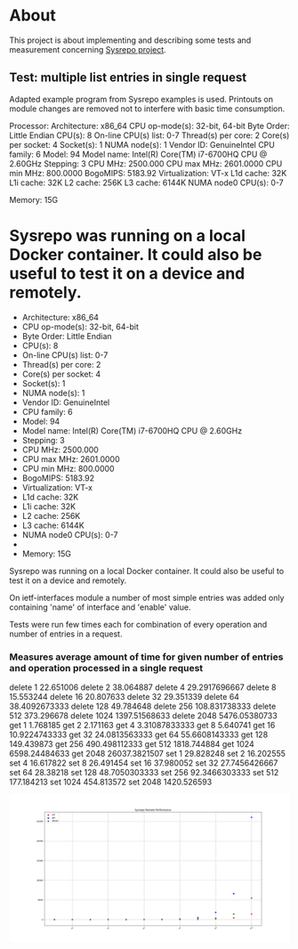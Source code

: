 # About
This project is about implementing and describing some tests and measurement concerning [Sysrepo project](http://www.sysrepo.org).


## Test: multiple list entries in single request
Adapted example program from Sysrepo examples is used. Printouts on module
changes are removed not to interfere with basic time consumption.

Processor:
Architecture:          x86_64
CPU op-mode(s):        32-bit, 64-bit
Byte Order:            Little Endian
CPU(s):                8
On-line CPU(s) list:   0-7
Thread(s) per core:    2
Core(s) per socket:    4
Socket(s):             1
NUMA node(s):          1
Vendor ID:             GenuineIntel
CPU family:            6
Model:                 94
Model name:            Intel(R) Core(TM) i7-6700HQ CPU @ 2.60GHz
Stepping:              3
CPU MHz:               2500.000
CPU max MHz:           2601.0000
CPU min MHz:           800.0000
BogoMIPS:              5183.92
Virtualization:        VT-x
L1d cache:             32K
L1i cache:             32K
L2 cache:              256K
L3 cache:              6144K
NUMA node0 CPU(s):     0-7

Memory: 15G

Sysrepo was running on a local Docker container. It could also be useful to test it on a device and remotely.
=======
* Architecture:          x86_64
* CPU op-mode(s):        32-bit, 64-bit
* Byte Order:            Little Endian
* CPU(s):                8
* On-line CPU(s) list:   0-7
* Thread(s) per core:    2
* Core(s) per socket:    4
* Socket(s):             1
* NUMA node(s):          1
* Vendor ID:             GenuineIntel
* CPU family:            6
* Model:                 94
* Model name:            Intel(R) Core(TM) i7-6700HQ CPU @ 2.60GHz
* Stepping:              3
* CPU MHz:               2500.000
* CPU max MHz:           2601.0000
* CPU min MHz:           800.0000
* BogoMIPS:              5183.92
* Virtualization:        VT-x
* L1d cache:             32K
* L1i cache:             32K
* L2 cache:              256K
* L3 cache:              6144K
* NUMA node0 CPU(s):     0-7
*
* Memory: 15G

Sysrepo was running on a local Docker container. It could also be useful to test
it on a device and remotely.


On ietf-interfaces module a number of most simple entries was added only
containing 'name' of interface and 'enable' value.

Tests were run few times each for combination of every operation and number of
entries in a request.

### Measures average amount of time for given number of entries and operation  processed in a single request
delete 	1 	22.651006
delete 	2 	38.064887
delete 	4 	29.2917696667
delete 	8 	15.553244
delete 	16 	20.807633
delete 	32 	29.351339
delete 	64 	38.4092673333
delete 	128 	49.784648
delete 	256 	108.831738333
delete 	512 	373.296678
delete 	1024 	1397.51568633
delete 	2048 	5476.05380733
get 	1 	1.768185
get 	2 	2.171163
get 	4 	3.31087833333
get 	8 	5.640741
get 	16 	10.9224743333
get 	32 	24.0813563333
get 	64 	55.6608143333
get 	128 	149.439873
get 	256 	490.498112333
get 	512 	1818.744884
get 	1024 	6598.24484633
get 	2048 	26037.3821507
set 	1 	29.828248
set 	2 	16.202555
set 	4 	16.617822
set 	8 	26.491454
set 	16 	37.980052
set 	32 	27.7456426667
set 	64 	28.38218
set 	128 	48.7050303333
set 	256 	92.3466303333
set 	512 	177.184213
set 	1024 	454.813572
set 	2048 	1420.526593

![TestImg](/res/img/sysrepo_remote_perf_1.png)
